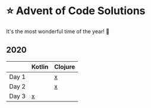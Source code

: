 # :star: Advent of Code Solutions

It's the most wonderful time of the year! :christmas_tree:

## 2020
|       | Kotlin                                                                                                   | Clojure                                                                              |
|-------|----------------------------------------------------------------------------------------------------------|--------------------------------------------------------------------------------------|
| Day 1 |                                                                                                          | [x](https://github.com/deen13/advent-of-code/blob/master/2020/clj/src/clj/day01.clj) |
| Day 2 |                                                                                                          | [x](https://github.com/deen13/advent-of-code/blob/master/2020/clj/src/clj/day02.clj) |
| Day 3 | [x](https://github.com/deen13/advent-of-code/blob/master/2020/kotlin/src/main/kotlin/de/aoc/Day03-1.kts) |                                                                                      |
